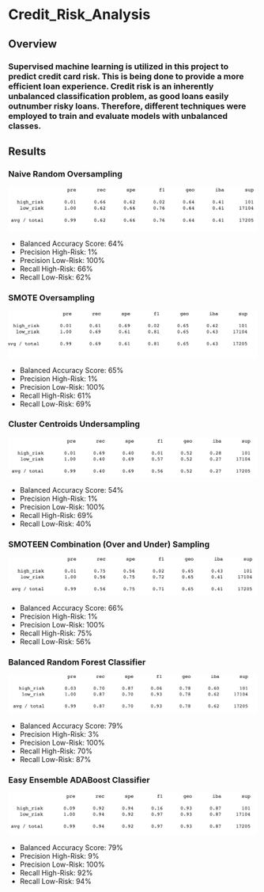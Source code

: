 # Credit_Risk_Analysis

## Overview
### Supervised machine learning is utilized in this project to predict credit card risk. This is being done to provide a more efficient loan experience. Credit risk is an inherently unbalanced classification problem, as good loans easily outnumber risky loans. Therefore, different techniques were employed to train and evaluate models with unbalanced classes.

## Results
### Naive Random Oversampling
![](Resources/NRO_report.png)
* Balanced Accuracy Score: 64%
* Precision High-Risk: 1%
* Precision Low-Risk: 100%
* Recall High-Risk: 66%
* Recall Low-Risk: 62%

### SMOTE Oversampling
![](Resources/SMOTE_report.png)
* Balanced Accuracy Score: 65%
* Precision High-Risk: 1%
* Precision Low-Risk: 100%
* Recall High-Risk: 61%
* Recall Low-Risk: 69%

### Cluster Centroids Undersampling
![](Resources/Undersampling_report.png)
* Balanced Accuracy Score: 54%
* Precision High-Risk: 1%
* Precision Low-Risk: 100%
* Recall High-Risk: 69%
* Recall Low-Risk: 40%

### SMOTEEN Combination (Over and Under) Sampling
![](Resources/Combination_report.png)
* Balanced Accuracy Score: 66%
* Precision High-Risk: 1%
* Precision Low-Risk: 100%
* Recall High-Risk: 75%
* Recall Low-Risk: 56%

### Balanced Random Forest Classifier
![](Resources/BRFO_report.png)
* Balanced Accuracy Score: 79%
* Precision High-Risk: 3%
* Precision Low-Risk: 100%
* Recall High-Risk: 70%
* Recall Low-Risk: 87%

### Easy Ensemble ADABoost Classifier
![](Resources/Easy_ensemble_report.png)
* Balanced Accuracy Score: 79%
* Precision High-Risk: 9%
* Precision Low-Risk: 100%
* Recall High-Risk: 92%
* Recall Low-Risk: 94%
